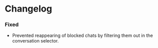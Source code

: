 # Changelog

### Fixed

- Prevented reappearing of blocked chats by filtering them out in the conversation selector.

